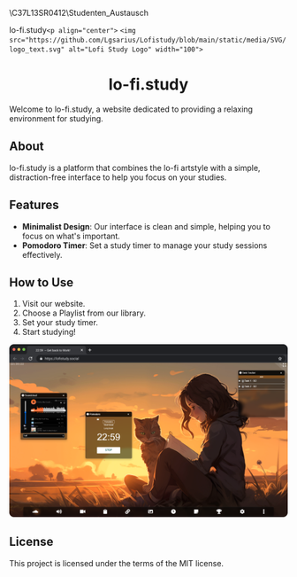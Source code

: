 \\C37L13SR0412\Studenten_Austausch


lo-fi.study`<p align="center">`
  `<img src="https://github.com/Lgsarius/Lofistudy/blob/main/static/media/SVG/logo_text.svg" alt="Lofi Study Logo" width="100">`

<h1 align="center">lo-fi.study</h1>
</p>

Welcome to lo-fi.study, a website dedicated to providing a relaxing environment for studying.

## About

lo-fi.study is a platform that combines the lo-fi artstyle with a simple, distraction-free interface to help you focus on your studies.

## Features

- **Minimalist Design**: Our interface is clean and simple, helping you to focus on what's important.
- **Pomodoro Timer**: Set a study timer to manage your study sessions effectively.

## How to Use

1. Visit our website.
2. Choose a Playlist  from our library.
3. Set your study timer.
4. Start studying!

![Lofi Study Interface](https://github.com/Lgsarius/Lofistudy/blob/main/static/media/SVG/Macchrome.svg)

## License

This project is licensed under the terms of the MIT license.
